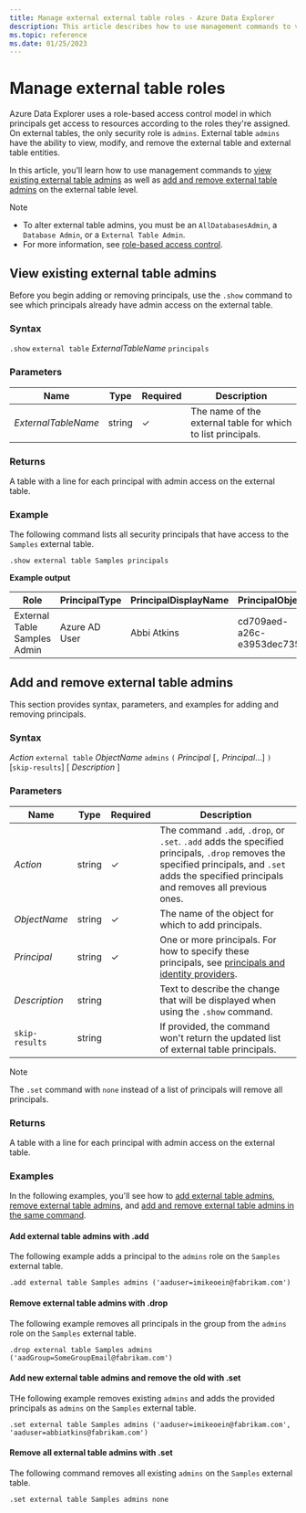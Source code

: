 ```yaml
---
title: Manage external external table roles - Azure Data Explorer
description: This article describes how to use management commands to view, add, and remove external table admins on the external table level in Azure Data Explorer.
ms.topic: reference
ms.date: 01/25/2023
---
```


# Manage external table roles

Azure Data Explorer uses a role-based access control model in which principals get access to resources according to the roles they're assigned. On external tables, the only security role is `admins`. External table `admins` have the ability to view, modify, and remove the external table and external table entities.

In this article, you'll learn how to use management commands to [view existing external table admins](#view-existing-external-table-admins) as well as [add and remove external table admins](#add-and-remove-external-table-admins) on the external table level.

> [!NOTE]
>
> * To alter external table admins, you must be an `AllDatabasesAdmin`, a `Database Admin`, or a `External Table Admin`.
> * For more information, see [role-based access control](access-control/role-based-access-control.md).

## View existing external table admins

Before you begin adding or removing principals, use the `.show` command to see which principals already have admin access on the external table.

### Syntax

`.show` `external table` *ExternalTableName* `principals`

### Parameters

|Name|Type|Required|Description|
|--|--|--|--|
| *ExternalTableName* | string | &check; | The name of the external table for which to list principals.|

### Returns

A table with a line for each principal with admin access on the external table.

### Example

The following command lists all security principals that have access to the `Samples` external table.

```kusto
.show external table Samples principals
```

**Example output**

|Role |PrincipalType |PrincipalDisplayName |PrincipalObjectId |PrincipalFQN|
|---|---|---|---|---|
|External Table Samples Admin |Azure AD User |Abbi Atkins |cd709aed-a26c-e3953dec735e |aaduser=abbiatkins@fabrikam.com|

## Add and remove external table admins

This section provides syntax, parameters, and examples for adding and removing principals.

### Syntax

*Action* `external table` *ObjectName* `admins` `(` *Principal* [`,` *Principal*...] `)` [`skip-results`] [ *Description* ]

### Parameters

|Name|Type|Required|Description|
|--|--|--|--|
| *Action* | string | &check; | The command `.add`, `.drop`, or `.set`. `.add` adds the specified principals, `.drop` removes the specified principals, and `.set` adds the specified principals and removes all previous ones.|
| *ObjectName* | string | &check; | The name of the object for which to add principals.|
| *Principal* | string | &check; | One or more principals. For how to specify these principals, see [principals and identity providers](./access-control/principals-and-identity-providers.md#examples-for-azure-ad-principals).|
| *Description* | string | | Text to describe the change that will be displayed when using the `.show` command.|
| `skip-results` | string | | If provided, the command won't return the updated list of external table principals.|

> [!NOTE]
> The `.set` command with `none` instead of a list of principals will remove all principals.

### Returns

A table with a line for each principal with admin access on the external table.

### Examples

In the following examples, you'll see how to [add external table admins](#add-external-table-admins-with-add), [remove external table admins](#remove-external-table-admins-with-drop), and [add and remove external table admins in the same command](#add-new-external-table-admins-and-remove-the-old-with-set).

#### Add external table admins with .add

The following example adds a principal to the `admins` role on the `Samples` external table.

```kusto
.add external table Samples admins ('aaduser=imikeoein@fabrikam.com')
```

#### Remove external table admins with .drop

The following example removes all principals in the group from the `admins` role on the `Samples` external table.

```kusto
.drop external table Samples admins ('aadGroup=SomeGroupEmail@fabrikam.com')
```

#### Add new external table admins and remove the old with .set

THe following example removes existing `admins` and adds the provided principals as `admins` on the `Samples` external table.

```kusto
.set external table Samples admins ('aaduser=imikeoein@fabrikam.com', 'aaduser=abbiatkins@fabrikam.com')
```

#### Remove all external table admins with .set

The following command removes all existing `admins` on the `Samples` external table.

```kusto
.set external table Samples admins none
```
